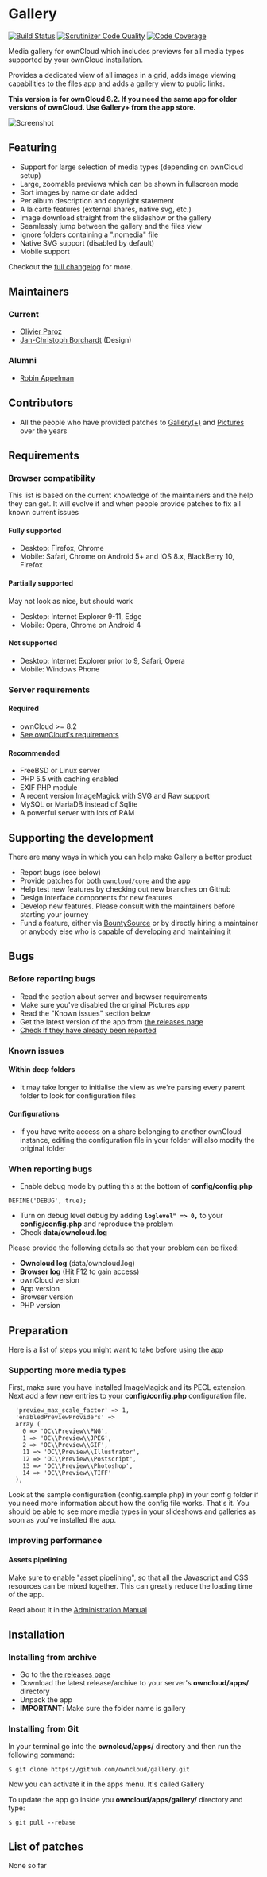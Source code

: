 # Gallery 
[![Build Status](https://travis-ci.org/owncloud/gallery.svg?branch=master)](https://travis-ci.org/owncloud/gallery)
[![Scrutinizer Code Quality](https://scrutinizer-ci.com/g/owncloud/gallery/badges/quality-score.png?b=master)](https://scrutinizer-ci.com/g/owncloud/gallery/?branch=master)
[![Code Coverage](https://scrutinizer-ci.com/g/owncloud/gallery/badges/coverage.png?b=master)](https://scrutinizer-ci.com/g/owncloud/gallery/?branch=master)

Media gallery for ownCloud which includes previews for all media types supported by your ownCloud installation.

Provides a dedicated view of all images in a grid, adds image viewing capabilities to the files app and adds a gallery view to public links.

**This version is for ownCloud 8.2. If you need the same app for older versions of ownCloud. Use Gallery+ from the app store.**

![Screenshot](https://oc8demo.interfacloud.com/index.php/s/pvetv4RaIbFhDRb/download)
## Featuring
* Support for large selection of media types (depending on ownCloud setup)
* Large, zoomable previews which can be shown in fullscreen mode
* Sort images by name or date added
* Per album description and copyright statement
* A la carte features (external shares, native svg, etc.)
* Image download straight from the slideshow or the gallery
* Seamlessly jump between the gallery and the files view
* Ignore folders containing a ".nomedia" file
* Native SVG support (disabled by default)
* Mobile support

Checkout the [full changelog](CHANGELOG.md) for more.

## Maintainers

### Current
* [Olivier Paroz](https://github.com/oparoz)
* [Jan-Christoph Borchardt](https://github.com/jancborchardt) (Design)

### Alumni
* [Robin Appelman](https://github.com/icewind1991)

## Contributors

* All the people who have provided patches to [Gallery(+)](https://github.com/owncloud/gallery/pulls?q=is%3Apr+is%3Aclosed) and [Pictures](https://github.com/owncloud/gallery-old/pulls?q=is%3Apr+is%3Aclosed) over the years


## Requirements

### Browser compatibility
This list is based on the current knowledge of the maintainers and the help they can get.
It will evolve if and when people provide patches to fix all known current issues

#### Fully supported
* Desktop: Firefox, Chrome
* Mobile: Safari, Chrome on Android 5+ and iOS 8.x, BlackBerry 10, Firefox

#### Partially supported
May not look as nice, but should work

* Desktop: Internet Explorer 9-11, Edge
* Mobile: Opera, Chrome on Android 4

#### Not supported
* Desktop: Internet Explorer prior to 9, Safari, Opera
* Mobile: Windows Phone

### Server requirements

#### Required
* ownCloud >= 8.2
* [See ownCloud's requirements](https://doc.owncloud.org/server/8.1/admin_manual/installation/source_installation.html#prerequisites)

#### Recommended
* FreeBSD or Linux server
* PHP 5.5 with caching enabled
* EXIF PHP module
* A recent version ImageMagick with SVG and Raw support
* MySQL or MariaDB instead of Sqlite
* A powerful server with lots of RAM

## Supporting the development

There are many ways in which you can help make Gallery a better product

* Report bugs (see below)
* Provide patches for both [`owncloud/core`](https://github.com/owncloud/core) and the app
* Help test new features by checking out new branches on Github
* Design interface components for new features
* Develop new features. Please consult with the maintainers before starting your journey
* Fund a feature, either via [BountySource](https://www.bountysource.com/teams/interfasys/issues?tracker_ids=9328526) or by directly hiring a maintainer or anybody else who is capable of developing and maintaining it

## Bugs

### Before reporting bugs

* Read the section about server and browser requirements
* Make sure you've disabled the original Pictures app
* Read the "Known issues" section below
* Get the latest version of the app from [the releases page](https://github.com/owncloud/gallery/releases)
* [Check if they have already been reported](https://github.com/owncloud/gallery/issues)

### Known issues

#### Within deep folders

* It may take longer to initialise the view as we're parsing every parent folder to look for configuration files

#### Configurations

* If you have write access on a share belonging to another ownCloud instance, editing the configuration file in your folder will also modify the original folder

### When reporting bugs

* Enable debug mode by putting this at the bottom of **config/config.php**

```
DEFINE('DEBUG', true);
```

* Turn on debug level debug by adding **`loglevel" => 0,`** to your **config/config.php** and reproduce the problem
* Check **data/owncloud.log**

Please provide the following details so that your problem can be fixed:

* **Owncloud log** (data/owncloud.log)
* **Browser log** (Hit F12 to gain access)
* ownCloud version
* App version
* Browser version
* PHP version

## Preparation
Here is a list of steps you might want to take before using the app

### Supporting more media types
First, make sure you have installed ImageMagick and its PECL extension.
Next add a few new entries to your **config/config.php** configuration file.

```
  'preview_max_scale_factor' => 1,
  'enabledPreviewProviders' =>
  array (
    0 => 'OC\\Preview\\PNG',
    1 => 'OC\\Preview\\JPEG',
    2 => 'OC\\Preview\\GIF',
    11 => 'OC\\Preview\\Illustrator',
    12 => 'OC\\Preview\\Postscript',
    13 => 'OC\\Preview\\Photoshop',
    14 => 'OC\\Preview\\TIFF'
  ),
```

Look at the sample configuration (config.sample.php) in your config folder if you need more information about how the config file works.
That's it. You should be able to see more media types in your slideshows and galleries as soon as you've installed the app.

### Improving performance

#### Assets pipelining
Make sure to enable "asset pipelining", so that all the Javascript and CSS resources can be mixed together.
This can greatly reduce the loading time of the app.

Read about it in the [Administration Manual](https://doc.owncloud.org/server/8.0/admin_manual/configuration_server/js_css_asset_management_configuration.html)

## Installation

### Installing from archive

* Go to the [the releases page](https://github.com/owncloud/gallery/releases)
* Download the latest release/archive to your server's **owncloud/apps/** directory
* Unpack the app
* **IMPORTANT**: Make sure the folder name is gallery

### Installing from Git

In your terminal go into the **owncloud/apps/** directory and then run the following command:
```
$ git clone https://github.com/owncloud/gallery.git
```

Now you can activate it in the apps menu. It's called Gallery

To update the app go inside you **owncloud/apps/gallery/** directory and type:
```
$ git pull --rebase
```

## List of patches
None so far
